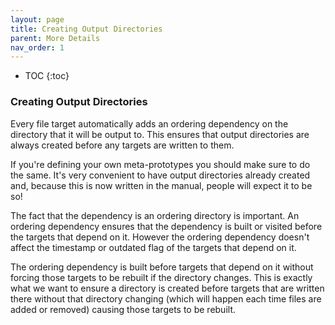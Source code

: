 ```yaml
---
layout: page
title: Creating Output Directories
parent: More Details
nav_order: 1
---
```


- TOC
{:toc}

### Creating Output Directories

Every file target automatically adds an ordering dependency on the directory that it will be output to.  This ensures that output directories are always created before any targets are written to them.

If you're defining your own meta-prototypes you should make sure to do the same.  It's very convenient to have output directories already created and, because this is now written in the manual, people will expect it to be so!

The fact that the dependency is an ordering directory is important.  An ordering dependency ensures that the dependency is built or visited before the targets that depend on it.  However the ordering dependency doesn't affect the timestamp or outdated flag of the targets that depend on it.

The ordering dependency is built before targets that depend on it without forcing those targets to be rebuilt if the directory changes.  This is exactly what we want to ensure a directory is created before targets that are written there without that directory changing (which will happen each time files are added or removed) causing those targets to be rebuilt.
